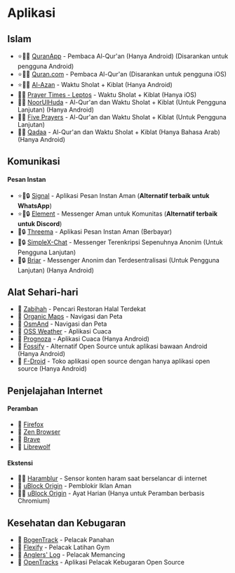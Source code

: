 # Aplikasi  

## Islam  
- ⭐🕋🤝 [QuranApp](https://quran.alfaazplus.com/) - Pembaca Al-Qur'an (Hanya Android) (Disarankan untuk pengguna Android)  
- ⭐🕋🤝 [Quran.com](https://previous.quran.com/apps?locale=id) - Pembaca Al-Qur'an (Disarankan untuk pengguna iOS)  
- ⭐🕋🤝 [Al-Azan](https://meypod.github.io/al-azan/) - Waktu Sholat + Kiblat (Hanya Android)  
- 🕋🤝 [Prayer Times - Leptos](https://apps.apple.com/us/app/prayer-times-leptos/id1587090683) - Waktu Sholat + Kiblat (Hanya iOS)  
- 🕋🤝 [NoorUlHuda](https://github.com/mirfatif/NoorUlHuda) - Al-Qur'an dan Waktu Sholat + Kiblat (Untuk Pengguna Lanjutan) (Hanya Android)  
- 🕋🤝 [Five Prayers](https://github.com/Five-Prayers/five-prayers-android/blob/main/README.md) - Al-Qur'an dan Waktu Sholat + Kiblat (Untuk Pengguna Lanjutan)  
- 🕋🤝 [Qadaa](https://github.com/muslimpack/Qadaa/blob/main/README.md) - Al-Qur'an dan Waktu Sholat + Kiblat (Hanya Bahasa Arab) (Hanya Android)  

## Komunikasi  
#### Pesan Instan  
- ⭐🤝🔒 [Signal](https://simplex.chat/) - Aplikasi Pesan Instan Aman (**Alternatif terbaik untuk WhatsApp**)  
- ⭐🤝🔒 [Element](https://element.io/download) - Messenger Aman untuk Komunitas (**Alternatif terbaik untuk Discord**)  
- 🤝🔒 [Threema](https://threema.ch/) - Aplikasi Pesan Instan Aman (Berbayar)  
- 🤝🔒 [SimpleX-Chat](https://simplex.chat/) - Messenger Terenkripsi Sepenuhnya Anonim (Untuk Pengguna Lanjutan)  
- 🤝🔒 [Briar](https://briarproject.org/) - Messenger Anonim dan Terdesentralisasi (Untuk Pengguna Lanjutan) (Hanya Android)  

## Alat Sehari-hari  
- 🕋 [Zabihah](https://www.zabihah.com/) - Pencari Restoran Halal Terdekat  
- 🤝 [Organic Maps](https://organicmaps.app/) - Navigasi dan Peta  
- 🤝 [OsmAnd](https://osmand.net/) - Navigasi dan Peta  
- 🤝 [OSS Weather](https://github.com/Akylas/oss-weather/blob/master/Readme.md) - Aplikasi Cuaca  
- 🤝 [Prognoza](https://github.com/davidtakac/prognoza/blob/dev/README.md) - Aplikasi Cuaca (Hanya Android)  
- 🤝 [Fossify](https://www.fossify.org/) - Alternatif Open Source untuk aplikasi bawaan Android (Hanya Android)  
- 🤝 [F-Droid](https://f-droid.org/en/) - Toko aplikasi open source dengan hanya aplikasi open source (Hanya Android)  

## Penjelajahan Internet  
#### Peramban  
- 🤝 [Firefox](https://www.mozilla.org/en-US/firefox/new/)  
- 🤝 [Zen Browser](https://zen-browser.app/)  
- 🤝 [Brave](https://www.mozilla.org/en-US/firefox/new/)  
- 🤝 [Librewolf](https://librewolf.net/)  
#### Ekstensi  
- 🕋🤝 [Haramblur](https://linktr.ee/haramblur) - Sensor konten haram saat berselancar di internet  
- 🤝 [uBlock Origin](https://ublockorigin.com/) - Pemblokir Iklan Aman  
- 🕋🤝 [uBlock Origin](https://ayahaday.com/) - Ayat Harian (Hanya untuk Peramban berbasis Chromium)  

## Kesehatan dan Kebugaran  
- 🤝 [BogenTrack](https://bogentrack.app/) - Pelacak Panahan  
- 🤝 [Flexify](https://flexify.presley.nz/) - Pelacak Latihan Gym  
- 🤝 [Anglers' Log](https://anglerslog.ca/) - Pelacak Memancing  
- 🤝 [OpenTracks](https://opentracksapp.com/) - Aplikasi Pelacak Kebugaran Open Source